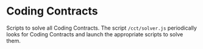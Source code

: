 # Coding Contracts

Scripts to solve all Coding Contracts.  The script `/cct/solver.js`
periodically looks for Coding Contracts and launch the appropriate scripts to
solve them.
